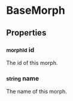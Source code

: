 # BaseMorph

## Properties
### <small>morphId</small> id
The id of this morph.
### <small>string</small> name
The name of this morph.
